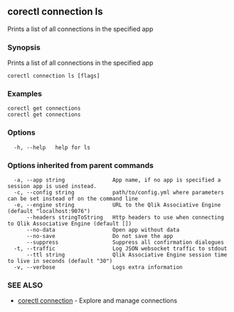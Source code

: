 ## corectl connection ls

Prints a list of all connections in the specified app

### Synopsis

Prints a list of all connections in the specified app

```
corectl connection ls [flags]
```

### Examples

```
corectl get connections
corectl get connections
```

### Options

```
  -h, --help   help for ls
```

### Options inherited from parent commands

```
  -a, --app string               App name, if no app is specified a session app is used instead.
  -c, --config string            path/to/config.yml where parameters can be set instead of on the command line
  -e, --engine string            URL to the Qlik Associative Engine (default "localhost:9076")
      --headers stringToString   Http headers to use when connecting to Qlik Associative Engine (default [])
      --no-data                  Open app without data
      --no-save                  Do not save the app
      --suppress                 Suppress all confirmation dialogues
  -t, --traffic                  Log JSON websocket traffic to stdout
      --ttl string               Qlik Associative Engine session time to live in seconds (default "30")
  -v, --verbose                  Logs extra information
```

### SEE ALSO

* [corectl connection](corectl_connection.md)	 - Explore and manage connections

